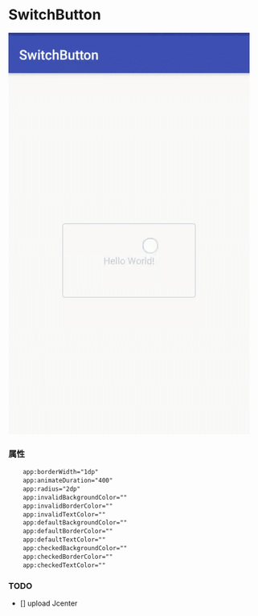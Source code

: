 # SwitchButton
![demo](/gif/demo.gif)

### 属性
```xml
    app:borderWidth="1dp" 
    app:animateDuration="400"
    app:radius="2dp"
    app:invalidBackgroundColor=""
    app:invalidBorderColor=""
    app:invalidTextColor=""
    app:defaultBackgroundColor=""
    app:defaultBorderColor=""
    app:defaultTextColor=""
    app:checkedBackgroundColor=""
    app:checkedBorderColor=""
    app:checkedTextColor=""
```

### TODO

- []  upload Jcenter